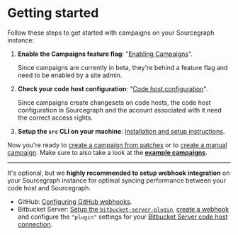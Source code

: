 # Getting started

Follow these steps to get started with campaigns on your Sourcegraph instance:

1. **Enable the Campaigns feature flag**: "[Enabling Campaigns](./configuration.md)".

    Since campaigns are currently in beta, they're behind a feature flag and need to be enabled by a site admin.

1. **Check your code host configuration**: "[Code host configuration](./configuration.md)".

    Since campaigns create changesets on code hosts, the code host configuration in Sourcegraph and the account associated with it need the correct access rights.

1. **Setup the `src` CLI on your machine**: [Installation and setup instructions](https://github.com/sourcegraph/src-cli/#installation).

Now you're ready to [create a campaign from patches](./creating_campaign_from_patches.md) or to [create a manual campaign](./creating_manual_campaign.md). Make sure to also take a look at the [**example campaigns**](./examples/index.md).

---

It's optional, but we **highly recommended to setup webhook integration** on your Sourcegraph instance for optimal syncing performance between your code host and Sourcegraph.

* GitHub: [Configuring GitHub webhooks](https://docs.sourcegraph.com/admin/external_service/github#webhooks).
* Bitbucket Server: [Setup the `bitbucket-server-plugin`](https://github.com/sourcegraph/bitbucket-server-plugin), [create a webhook](https://github.com/sourcegraph/bitbucket-server-plugin/blob/master/src/main/java/com/sourcegraph/webhook/README.md#create) and configure the `"plugin"` settings for your [Bitbucket Server code host connection](https://docs.sourcegraph.com/admin/external_service/bitbucket_server#configuration).
